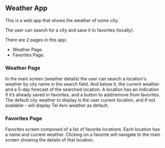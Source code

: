 ## Weather App

This is a web app that shows the weather of some city.

The user can search for a city and save it to favorites (locally).

There are 2 pages in this app:
- Weather Page.
- Favorites Page.

### Weather Page

In the main screen (weather details) the user can search a location's weather by city name in the search field. And below it, the current weather and a 5-day forecast of the searched location.
A location has an indication if it’s already saved in favorites, and a button to add/remove from favorites.
The default city weather to display is the user current location, and if not available - will display Tel Aviv weather as default.

### Favorites Page

Favorites screen composed of a list of favorite locations. Each location has a name and current weather. Clicking on a favorite will navigate to the main screen showing the details of that location.